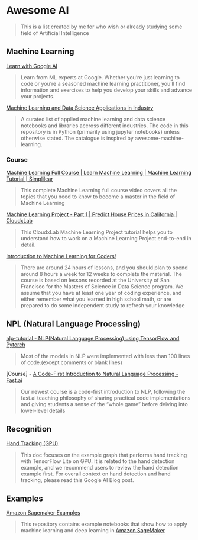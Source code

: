 # Awesome AI

> This is a list created by me for who wish or already studying some field of Artificial Intelligence

## Machine Learning

[Learn with Google AI](https://ai.google/education/)
> Learn from ML experts at Google. Whether you’re just learning to code or you’re a seasoned machine learning practitioner, you’ll find information and exercises to help you develop your skills and advance your projects.

[Machine Learning and Data Science Applications in Industry](https://github.com/firmai/industry-machine-learning#machine-learning-and-data-science-applications-in-industry)
> A curated list of applied machine learning and data science notebooks and libraries accross different industries. The code in this repository is in Python (primarily using jupyter notebooks) unless otherwise stated. The catalogue is inspired by awesome-machine-learning.

### Course

[Machine Learning Full Course | Learn Machine Learning | Machine Learning Tutorial | Simplilear](https://www.youtube.com/watch?v=9f-GarcDY58)
> This complete Machine Learning full course video covers all the topics that you need to know to become a master in the field of Machine Learning

[Machine Learning Project - Part 1 | Predict House Prices in California | CloudxLab](https://www.youtube.com/watch?v=_zZFm90AwDs)
> This CloudxLab Machine Learning Project tutorial helps you to understand how to work on a Machine Learning Project end-to-end in detail. 

[Introduction to Machine Learning for Coders!](http://course18.fast.ai/ml)
> There are around 24 hours of lessons, and you should plan to spend around 8 hours a week for 12 weeks to complete the material. The course is based on lessons recorded at the University of San Francisco for the Masters of Science in Data Science program. We assume that you have at least one year of coding experience, and either remember what you learned in high school math, or are prepared to do some independent study to refresh your knowledge
 
## NPL (Natural Language Processing)

[nlp-tutorial - NLP(Natural Language Processing) using TensorFlow and Pytorch](https://github.com/graykode/nlp-tutorial)
> Most of the models in NLP were implemented with less than 100 lines of code.(except comments or blank lines)

[Course] - [A Code-First Introduction to Natural Language Processing - Fast.ai](https://www.fast.ai/2019/07/08/fastai-nlp/)
> Our newest course is a code-first introduction to NLP, following the fast.ai teaching philosophy of sharing practical code implementations and giving students a sense of the “whole game” before delving into lower-level details

## Recognition

[Hand Tracking (GPU)](https://github.com/google/mediapipe/blob/master/mediapipe/docs/hand_tracking_mobile_gpu.md#hand-tracking-gpu)
> This doc focuses on the example graph that performs hand tracking with TensorFlow Lite on GPU. It is related to the hand detection example, and we recommend users to review the hand detection example first. For overall context on hand detection and hand tracking, please read this Google AI Blog post.

## Examples

[Amazon Sagemaker Examples](https://github.com/awslabs/amazon-sagemaker-examples)
> This repository contains example notebooks that show how to apply machine learning and deep learning in [Amazon SageMaker](https://aws.amazon.com/sagemaker) 
